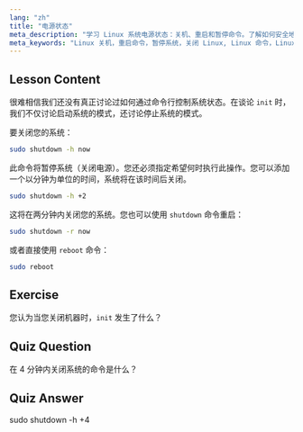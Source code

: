 ```yaml
---
lang: "zh"
title: "电源状态"
meta_description: "学习 Linux 系统电源状态：关机、重启和暂停命令。了解如何安全地关闭或重启您的 Linux 系统。开始使用基本命令！"
meta_keywords: "Linux 关机，重启命令，暂停系统，关闭 Linux, Linux 命令，Linux 初学者，Linux 教程，系统状态"
---
```


## Lesson Content

很难相信我们还没有真正讨论过如何通过命令行控制系统状态。在谈论 `init` 时，我们不仅讨论启动系统的模式，还讨论停止系统的模式。

要关闭您的系统：

```bash
sudo shutdown -h now
```

此命令将暂停系统（关闭电源）。您还必须指定希望何时执行此操作。您可以添加一个以分钟为单位的时间，系统将在该时间后关闭。

```bash
sudo shutdown -h +2
```

这将在两分钟内关闭您的系统。您也可以使用 `shutdown` 命令重启：

```bash
sudo shutdown -r now
```

或者直接使用 `reboot` 命令：

```bash
sudo reboot
```

## Exercise

您认为当您关闭机器时，`init` 发生了什么？

## Quiz Question

在 4 分钟内关闭系统的命令是什么？

## Quiz Answer

sudo shutdown -h +4
